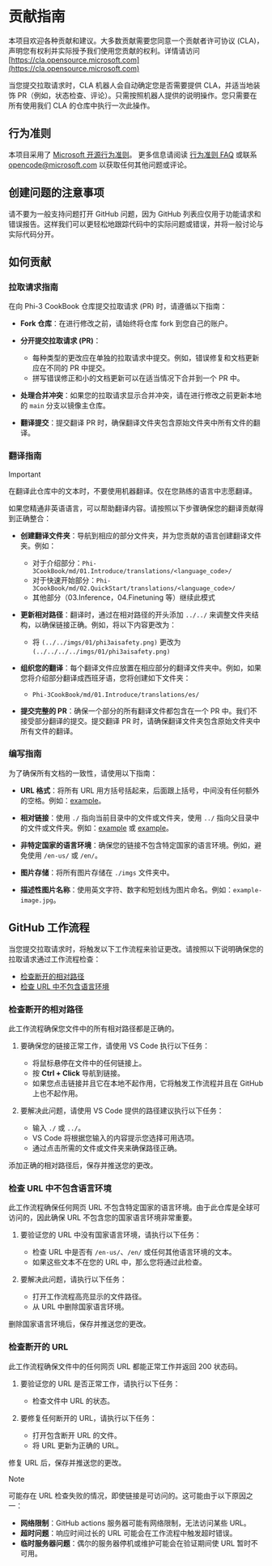 # 贡献指南

本项目欢迎各种贡献和建议。大多数贡献需要您同意一个贡献者许可协议 (CLA)，声明您有权利并实际授予我们使用您贡献的权利。详情请访问 [https://cla.opensource.microsoft.com](https://cla.opensource.microsoft.com)

当您提交拉取请求时，CLA 机器人会自动确定您是否需要提供 CLA，并适当地装饰 PR（例如，状态检查、评论）。只需按照机器人提供的说明操作。您只需要在所有使用我们 CLA 的仓库中执行一次此操作。

## 行为准则

本项目采用了 [Microsoft 开源行为准则](https://opensource.microsoft.com/codeofconduct/)。
更多信息请阅读 [行为准则 FAQ](https://opensource.microsoft.com/codeofconduct/faq/) 或联系 [opencode@microsoft.com](mailto:opencode@microsoft.com) 以获取任何其他问题或评论。

## 创建问题的注意事项

请不要为一般支持问题打开 GitHub 问题，因为 GitHub 列表应仅用于功能请求和错误报告。这样我们可以更轻松地跟踪代码中的实际问题或错误，并将一般讨论与实际代码分开。

## 如何贡献

### 拉取请求指南

在向 Phi-3 CookBook 仓库提交拉取请求 (PR) 时，请遵循以下指南：

- **Fork 仓库**：在进行修改之前，请始终将仓库 fork 到您自己的账户。

- **分开提交拉取请求 (PR)**：
  - 每种类型的更改应在单独的拉取请求中提交。例如，错误修复和文档更新应在不同的 PR 中提交。
  - 拼写错误修正和小的文档更新可以在适当情况下合并到一个 PR 中。

- **处理合并冲突**：如果您的拉取请求显示合并冲突，请在进行修改之前更新本地的 `main` 分支以镜像主仓库。

- **翻译提交**：提交翻译 PR 时，确保翻译文件夹包含原始文件夹中所有文件的翻译。

### 翻译指南

> [!IMPORTANT]
>
> 在翻译此仓库中的文本时，不要使用机器翻译。仅在您熟练的语言中志愿翻译。

如果您精通非英语语言，可以帮助翻译内容。请按照以下步骤确保您的翻译贡献得到正确整合：

- **创建翻译文件夹**：导航到相应的部分文件夹，并为您贡献的语言创建翻译文件夹。例如：
  - 对于介绍部分：`Phi-3CookBook/md/01.Introduce/translations/<language_code>/`
  - 对于快速开始部分：`Phi-3CookBook/md/02.QuickStart/translations/<language_code>/`
  - 其他部分（03.Inference，04.Finetuning 等）继续此模式

- **更新相对路径**：翻译时，通过在相对路径的开头添加 `../../` 来调整文件夹结构，以确保链接正确。例如，将以下内容更改为：
  - 将 `(../../imgs/01/phi3aisafety.png)` 更改为 `(../../../../imgs/01/phi3aisafety.png)`

- **组织您的翻译**：每个翻译文件应放置在相应部分的翻译文件夹中。例如，如果您将介绍部分翻译成西班牙语，您将创建如下文件夹：
  - `Phi-3CookBook/md/01.Introduce/translations/es/`

- **提交完整的 PR**：确保一个部分的所有翻译文件都包含在一个 PR 中。我们不接受部分翻译的提交。提交翻译 PR 时，请确保翻译文件夹包含原始文件夹中所有文件的翻译。

### 编写指南

为了确保所有文档的一致性，请使用以下指南：

- **URL 格式**：将所有 URL 用方括号括起来，后面跟上括号，中间没有任何额外的空格。例如：[example](https://example.com)。

- **相对链接**：使用 `./` 指向当前目录中的文件或文件夹，使用 `../` 指向父目录中的文件或文件夹。例如：[example](../../path/to/file) 或 [example](../../../path/to/file)。

- **非特定国家的语言环境**：确保您的链接不包含特定国家的语言环境。例如，避免使用 `/en-us/` 或 `/en/`。

- **图片存储**：将所有图片存储在 `./imgs` 文件夹中。

- **描述性图片名称**：使用英文字符、数字和短划线为图片命名。例如：`example-image.jpg`。

## GitHub 工作流程

当您提交拉取请求时，将触发以下工作流程来验证更改。请按照以下说明确保您的拉取请求通过工作流程检查：

- [检查断开的相对路径](../..)
- [检查 URL 中不包含语言环境](../..)

### 检查断开的相对路径

此工作流程确保您文件中的所有相对路径都是正确的。

1. 要确保您的链接正常工作，请使用 VS Code 执行以下任务：
    - 将鼠标悬停在文件中的任何链接上。
    - 按 **Ctrl + Click** 导航到链接。
    - 如果您点击链接并且它在本地不起作用，它将触发工作流程并且在 GitHub 上也不起作用。

1. 要解决此问题，请使用 VS Code 提供的路径建议执行以下任务：
    - 输入 `./` 或 `../`。
    - VS Code 将根据您输入的内容提示您选择可用选项。
    - 通过点击所需的文件或文件夹来确保路径正确。

添加正确的相对路径后，保存并推送您的更改。

### 检查 URL 中不包含语言环境

此工作流程确保任何网页 URL 不包含特定国家的语言环境。由于此仓库是全球可访问的，因此确保 URL 不包含您的国家语言环境非常重要。

1. 要验证您的 URL 中没有国家语言环境，请执行以下任务：

    - 检查 URL 中是否有 `/en-us/`、`/en/` 或任何其他语言环境的文本。
    - 如果这些文本不在您的 URL 中，那么您将通过此检查。

1. 要解决此问题，请执行以下任务：
    - 打开工作流程高亮显示的文件路径。
    - 从 URL 中删除国家语言环境。

删除国家语言环境后，保存并推送您的更改。

### 检查断开的 URL

此工作流程确保文件中的任何网页 URL 都能正常工作并返回 200 状态码。

1. 要验证您的 URL 是否正常工作，请执行以下任务：
    - 检查文件中 URL 的状态。

2. 要修复任何断开的 URL，请执行以下任务：
    - 打开包含断开 URL 的文件。
    - 将 URL 更新为正确的 URL。

修复 URL 后，保存并推送您的更改。

> [!NOTE]
>
> 可能存在 URL 检查失败的情况，即使链接是可访问的。这可能由于以下原因之一：
>
> - **网络限制**：GitHub actions 服务器可能有网络限制，无法访问某些 URL。
> - **超时问题**：响应时间过长的 URL 可能会在工作流程中触发超时错误。
> - **临时服务器问题**：偶尔的服务器停机或维护可能会在验证期间使 URL 暂时不可用。

